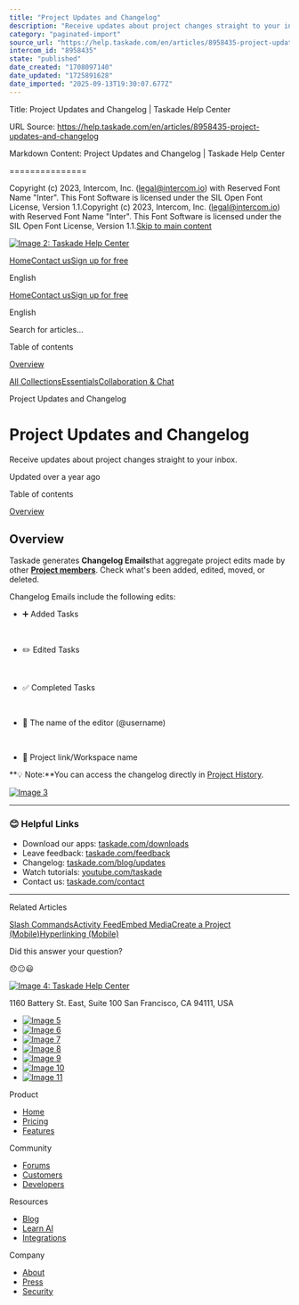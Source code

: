 ```yaml
---
title: "Project Updates and Changelog"
description: "Receive updates about project changes straight to your inbox."
category: "paginated-import"
source_url: "https://help.taskade.com/en/articles/8958435-project-updates-and-changelog"
intercom_id: "8958435"
state: "published"
date_created: "1708097140"
date_updated: "1725891628"
date_imported: "2025-09-13T19:30:07.677Z"
---
```


Title: Project Updates and Changelog | Taskade Help Center

URL Source: https://help.taskade.com/en/articles/8958435-project-updates-and-changelog

Markdown Content:
Project Updates and Changelog | Taskade Help Center

===============

Copyright (c) 2023, Intercom, Inc. (legal@intercom.io) with Reserved Font Name "Inter". This Font Software is licensed under the SIL Open Font License, Version 1.1.Copyright (c) 2023, Intercom, Inc. (legal@intercom.io) with Reserved Font Name "Inter". This Font Software is licensed under the SIL Open Font License, Version 1.1.[Skip to main content](https://help.taskade.com/en/articles/8958435-project-updates-and-changelog#main-content)

[![Image 2: Taskade Help Center](https://downloads.intercomcdn.com/i/o/490280/d14603621e78c833c2d0e66f/2d1230f35f3009fff25b2989e93312a5.png)](https://help.taskade.com/en/)

[Home](https://www.taskade.com/)[Contact us](https://www.taskade.com/contact)[Sign up for free](https://www.taskade.com/signup)

English

[Home](https://www.taskade.com/)[Contact us](https://www.taskade.com/contact)[Sign up for free](https://www.taskade.com/signup)

English

Search for articles... 

Table of contents

[Overview](https://help.taskade.com/en/articles/8958435-project-updates-and-changelog#h_f6b5d2a753)

[All Collections](https://help.taskade.com/en/)[Essentials](https://help.taskade.com/en/collections/8400732-essentials)[Collaboration & Chat](https://help.taskade.com/en/collections/8400752-collaboration-chat)

Project Updates and Changelog

Project Updates and Changelog
=============================

Receive updates about project changes straight to your inbox.

Updated over a year ago

Table of contents

[Overview](https://help.taskade.com/en/articles/8958435-project-updates-and-changelog#h_f6b5d2a753)

**Overview**
------------

Taskade generates **Changelog Emails**that aggregate project edits made by other **[Project members](https://intercom.help/taskade/en/articles/8958373)**. Check what's been added, edited, moved, or deleted.

Changelog Emails include the following edits:

*   ➕ Added Tasks

​ 
*   ✏️ Edited Tasks

​ 
*   ✅ Completed Tasks

​ 
*   👤 The name of the editor (@username)

​ 
*   🔗 Project link/Workspace name 

**💡 Note:**You can access the changelog directly in [Project History](https://intercom.help/taskade/en/articles/8958529).

[![Image 3](https://taskade.intercom-attachments-1.com/i/o/965374897/acddfe70f69f3612e42abdb6/Project-Changelog.png?expires=1757793600&signature=981ad1b931f23ac9e33879334dc6d01713004488f89b8e0e20f1a8f6a71e906c&req=fSYiFc56lYhYFb4f3HP0gDx9pqBh4QFubfMJ1FYdtWCU5wtgMGaZcRxoyA2Q%0Agdxh5PW5uGcc1371Zw%3D%3D%0A)](https://taskade.intercom-attachments-1.com/i/o/965374897/acddfe70f69f3612e42abdb6/Project-Changelog.png?expires=1757793600&signature=981ad1b931f23ac9e33879334dc6d01713004488f89b8e0e20f1a8f6a71e906c&req=fSYiFc56lYhYFb4f3HP0gDx9pqBh4QFubfMJ1FYdtWCU5wtgMGaZcRxoyA2Q%0Agdxh5PW5uGcc1371Zw%3D%3D%0A)

* * *

### **😊 Helpful Links**

*   Download our apps: [taskade.com/downloads](https://taskade.com/downloads) 
*   Leave feedback: [taskade.com/feedback](https://taskade.com/feedback) 
*   Changelog: [taskade.com/blog/updates](https://taskade.com/blog/updates) 
*   Watch tutorials: [youtube.com/taskade](https://youtube.com/taskade) 
*   Contact us: [taskade.com/contact](https://taskade.com/contact) 

* * *

Related Articles

[Slash Commands](https://help.taskade.com/en/articles/8958374-slash-commands)[Activity Feed](https://help.taskade.com/en/articles/8958424-activity-feed)[Embed Media](https://help.taskade.com/en/articles/8958518-embed-media)[Create a Project (Mobile)](https://help.taskade.com/en/articles/8958560-create-a-project-mobile)[Hyperlinking (Mobile)](https://help.taskade.com/en/articles/8958580-hyperlinking-mobile)

Did this answer your question?

😞😐😃

[![Image 4: Taskade Help Center](https://downloads.intercomcdn.com/i/o/566097/5267af56373cca21ec2cea67/2d1230f35f3009fff25b2989e93312a5.png)](https://help.taskade.com/en/)

11‌60 Battery St. East, Suite 100 San‌ Francisco, CA 94111, USA

*   [![Image 5](https://intercom.help/taskade/assets/svg/icon:social-linkedin/ffffff)](https://www.linkedin.com/company/taskade/)
*   [![Image 6](https://intercom.help/taskade/assets/svg/icon:social-facebook/ffffff)](https://www.facebook.com/taskade)
*   [![Image 7](https://intercom.help/taskade/assets/svg/icon:social-github/ffffff)](https://github.com/taskade)
*   [![Image 8](https://intercom.help/taskade/assets/svg/icon:social-instagram/ffffff)](https://www.instagram.com/taskade)
*   [![Image 9](https://intercom.help/taskade/assets/svg/icon:social-youtube/ffffff)](https://www.youtube.com/taskade)
*   [![Image 10](https://intercom.help/taskade/assets/svg/icon:social-reddit/ffffff)](https://www.reddit.com/r/taskade)
*   [![Image 11](https://intercom.help/taskade/assets/svg/icon:social-twitter-x/ffffff)](https://www.twitter.com/taskade)

Product

*   [Home](https://www.taskade.com/)
*   [Pricing](https://www.taskade.com/pricing)
*   [Features](https://www.taskade.com/features)

Community

*   [Forums](https://www.taskade.com/community)
*   [Customers](https://taskade.com/reviews)
*   [Developers](https://developers.taskade.com/)

Resources

*   [Blog](https://www.taskade.com/blog/)
*   [Learn AI](https://www.taskade.com/learn)
*   [Integrations](https://www.taskade.com/integrations)

Company

*   [About](https://www.taskade.com/about)
*   [Press](https://www.taskade.com/press)
*   [Security](https://www.taskade.com/security)
